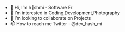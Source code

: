 - 👋 Hi, I’m hshmi - Software Er
- 👀 I’m interested in Coding,Development,Photography
- 🌱 I’m looking to collaborate on Projects
- 📫 How to reach me Twitter - @dev_hash_mi

<!---
hashmi7917/hashmi7917 is a ✨ special ✨ repository because its `README.md` (this file) appears on your GitHub profile.
You can click the Preview link to take a look at your changes.
--->
